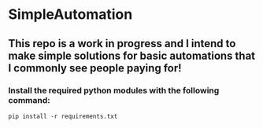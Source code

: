 # SimpleAutomation

## This repo is a work in progress and I intend to make simple solutions for basic automations that I commonly see people paying for!

### Install the required python modules with the following command:
    pip install -r requirements.txt
